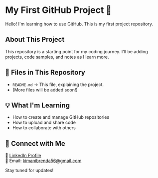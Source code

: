 # My First GitHub Project 🚀

Hello! I'm learning how to use GitHub. This is my first project repository.  

##  About This Project  
This repository is a starting point for my coding journey. I'll be adding projects, code samples, and notes as I learn more.  

## 📂 Files in This Repository  
- `README.md` → This file, explaining the project.  
- (More files will be added soon!)  

## 💡 What I'm Learning  
- How to create and manage GitHub repositories  
- How to upload and share code  
- How to collaborate with others  

## 🔗 Connect with Me  
💼 [LinkedIn Profile](https://www.linkedin.com/in/brenda-kimani-571827350/)  
📧 Email: kimanibrenda56@gmail.com 

Stay tuned for updates!
